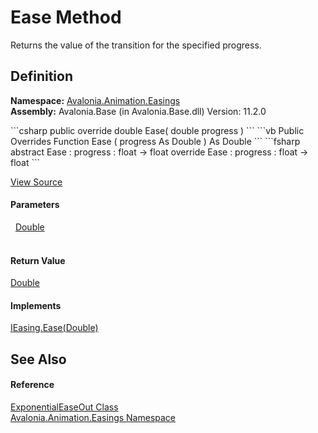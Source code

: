 # Ease Method


Returns the value of the transition for the specified progress.



## Definition
**Namespace:** <a href="N_Avalonia_Animation_Easings">Avalonia.Animation.Easings</a>  
**Assembly:** Avalonia.Base (in Avalonia.Base.dll) Version: 11.2.0

<Tabs groupId="api-code-preview">
<TabItem value="csharp" label="C#">
```csharp
public override double Ease(
	double progress
)
```
</TabItem>
<TabItem value="vb" label="VB">
```vb
Public Overrides Function Ease ( 
	progress As Double
) As Double
```
</TabItem>
<TabItem value="fsharp" label="F#">
```fsharp
abstract Ease : 
        progress : float -> float 
override Ease : 
        progress : float -> float 
```
</TabItem>
</Tabs>



<a href="https://github.com/AvaloniaUI/Avalonia/tree/master/src/Avalonia.Base/Animation/Easings/ExponentialEaseOut.cs#L13" title="View the source code">View Source</a>



#### Parameters
<dl><dt>  <a href="https://learn.microsoft.com/dotnet/api/system.double" target="_blank" rel="noopener noreferrer">Double</a></dt><dd> </dd></dl>

#### Return Value
<a href="https://learn.microsoft.com/dotnet/api/system.double" target="_blank" rel="noopener noreferrer">Double</a>

#### Implements
<a href="M_Avalonia_Animation_Easings_IEasing_Ease">IEasing.Ease(Double)</a>  


## See Also


#### Reference
<a href="T_Avalonia_Animation_Easings_ExponentialEaseOut">ExponentialEaseOut Class</a>  
<a href="N_Avalonia_Animation_Easings">Avalonia.Animation.Easings Namespace</a>  
